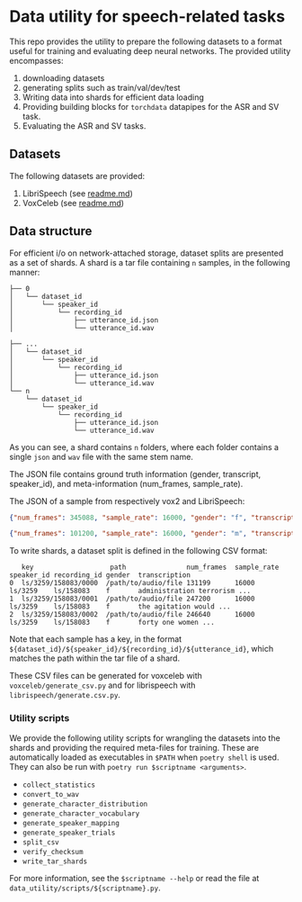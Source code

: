 # Data utility for speech-related tasks

This repo provides the utility to prepare the following datasets to a format useful 
for training and evaluating deep neural networks. The provided utility encompasses:

1. downloading datasets
2. generating splits such as train/val/dev/test
3. Writing data into shards for efficient data loading 
4. Providing building blocks for `torchdata` datapipes for the ASR and SV task.
5. Evaluating the ASR and SV tasks.

## Datasets

The following datasets are provided:

1. LibriSpeech (see [readme.md](./librispeech/readme.md))
2. VoxCeleb (see [readme.md](./voxceleb/readme.md))

## Data structure

For efficient i/o on network-attached storage, dataset splits are presented as a set 
of shards. A shard is a tar file containing `n` samples, in the following manner:

```
├── 0
│   └── dataset_id
│       └── speaker_id
│           └── recording_id
│               ├── utterance_id.json
│               └── utterance_id.wav

├── ...
│   └── dataset_id
│       └── speaker_id
│           └── recording_id
│               ├── utterance_id.json
│               └── utterance_id.wav
└── n
    └── dataset_id
        └── speaker_id
            └── recording_id
                ├── utterance_id.json
                └── utterance_id.wav
```

As you can see, a shard contains `n` folders, where each folder contains a single `json` and `wav` file with the same stem name.

The JSON file contains ground truth information (gender, transcript, speaker_id), and meta-information (num_frames, sample_rate).

The JSON of a sample from respectively vox2 and LibriSpeech:

```json
{"num_frames": 345088, "sample_rate": 16000, "gender": "f", "transcription": null, "speaker_id": "vc2/id06229", "sample_id": "vc2/id06229/iRWUcEgx6nM/00124"}
```

```json
{"num_frames": 101200, "sample_rate": 16000, "gender": "m", "transcription": "after the bell had been rolled into the swamp there was of course no more chance of ringing it in such wise as to break it", "speaker_id": "ls/2952", "sample_id": "ls/2952/407/0019"}
```

To write shards, a dataset split is defined in the following CSV format:

```
   key                   path               num_frames  sample_rate speaker_id recording_id gender  transcription
0  ls/3259/158083/0000  /path/to/audio/file 131199      16000       ls/3259    ls/158083    f       administration terrorism ...
1  ls/3259/158083/0001  /path/to/audio/file 247200      16000       ls/3259    ls/158083    f       the agitation would ...
2  ls/3259/158083/0002  /path/to/audio/file 246640      16000       ls/3259    ls/158083    f       forty one women ...
```

Note that each sample has a key, in the format `${dataset_id}/${speaker_id}/${recording_id}/${utterance_id}`, which
matches the path within the tar file of a shard.

These CSV files can be generated for voxceleb with `voxceleb/generate_csv.py` and for librispeech with `librispeech/generate.csv.py`.

### Utility scripts

We provide the following utility scripts for wrangling the datasets into the shards and 
providing the required meta-files for training. 
These are automatically loaded as executables in `$PATH` when `poetry shell` is used.
They can also be run with `poetry run $scriptname <arguments>`.

* `collect_statistics`
* `convert_to_wav`
* `generate_character_distribution`
* `generate_character_vocabulary`
* `generate_speaker_mapping`
* `generate_speaker_trials`
* `split_csv`
* `verify_checksum`
* `write_tar_shards`

For more information, see the `$scriptname --help` or read the file at `data_utility/scripts/${scriptname}.py`.
